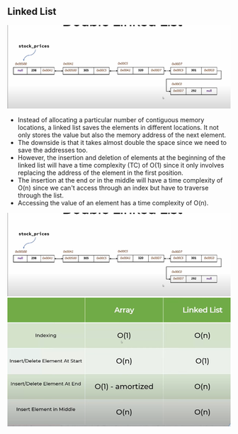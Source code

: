 ## Linked List
![linked list](./images/linkedlist01.png)
- Instead of allocating a particular number of contiguous memory locations, a linked list saves the elements in different locations. It not only stores the value but also the memory address of the next element.
- The downside is that it takes almost double the space since we need to save the addresses too.
- However, the insertion and deletion of elements at the beginning of the linked list will have a time complexity (TC) of O(1) since it only involves replacing the address of the element in the first position.
- The insertion at the end or in the middle will have a time complexity of O(n) since we can't access through an index but have to traverse through the list.
- Accessing the value of an element has a time complexity of O(n).

![Double linked list](./images/doublell.png)
![Comparison](./images/listvsll.png)
